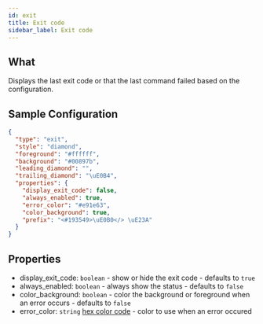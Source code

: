 ```yaml
---
id: exit
title: Exit code
sidebar_label: Exit code
---
```


## What

Displays the last exit code or that the last command failed based on the configuration.

## Sample Configuration

```json
{
  "type": "exit",
  "style": "diamond",
  "foreground": "#ffffff",
  "background": "#00897b",
  "leading_diamond": "",
  "trailing_diamond": "\uE0B4",
  "properties": {
    "display_exit_code": false,
    "always_enabled": true,
    "error_color": "#e91e63",
    "color_background": true,
    "prefix": "<#193549>\uE0B0</> \uE23A"
  }
}
```

## Properties

- display_exit_code: `boolean` - show or hide the exit code - defaults to `true`
- always_enabled: `boolean` - always show the status - defaults to `false`
- color_background: `boolean` - color the background or foreground when an error occurs - defaults to `false`
- error_color: `string` [hex color code][colors] - color to use when an error occured

[colors]: https://htmlcolorcodes.com/color-chart/material-design-color-chart/

